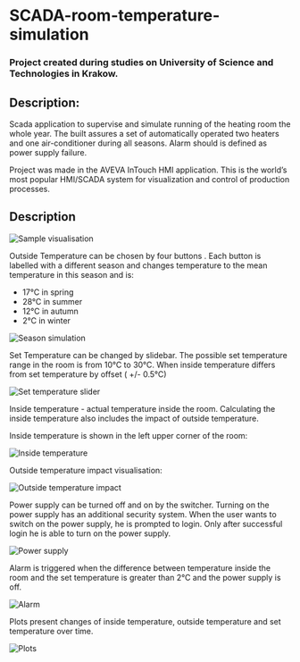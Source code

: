 # SCADA-room-temperature-simulation

### Project created during studies on University of Science and Technologies in Krakow.

## Description:
Scada application to supervise and simulate running of the heating room the whole year.	The built assures a set of automatically operated two heaters and one air-conditioner during all seasons. Alarm should is defined as power supply failure.

Project was made in the AVEVA InTouch HMI application. This is the world’s most popular HMI/SCADA system for visualization and control of production processes.

## Description

![Sample visualisation](https://github.com/nadiczka/SCADA-room-temperature-simulation/blob/main/readme_files/Sample%20visualisation.png?raw=true)

Outside Temperature can be chosen by four buttons . Each button is labelled with a different season and changes temperature to the mean temperature in this season and is:
-	17°C in spring
-	28°C in summer
-	12°C in autumn
-	2°C in winter

![Season simulation](https://github.com/nadiczka/SCADA-room-temperature-simulation/blob/main/readme_files/Season%20simulation.png?raw=true)

Set Temperature can be changed by slidebar. The possible set temperature range in the room is from 10°C to 30°C. When inside temperature differs from set temperature by offset ( +/- 0.5°C)  

![Set temperature slider](https://github.com/nadiczka/SCADA-room-temperature-simulation/blob/main/readme_files/Set%20temperature%20slider.png?raw=true)

Inside temperature - actual temperature inside the room. Calculating the inside temperature also includes the impact of outside temperature.

Inside temperature is shown in the left upper corner of the room:

![Inside temperature](https://github.com/nadiczka/SCADA-room-temperature-simulation/blob/main/readme_files/Inside%20temperature.png?raw=true)

Outside temperature impact visualisation:

![Outside temperature impact](https://github.com/nadiczka/SCADA-room-temperature-simulation/blob/main/readme_files/Outside%20temperature%20impact.png?raw=true)

Power supply can be turned off and on by the switcher. Turning on the power supply has an additional security system. When the user wants to switch on the power supply, he is prompted to login. Only after successful login he is able to turn on the power supply.

![Power supply](https://github.com/nadiczka/SCADA-room-temperature-simulation/blob/main/readme_files/Power%20supply.png?raw=true)

Alarm is triggered when the difference between temperature inside the room and the set temperature is greater than 2°C and the power supply is off.

![Alarm](https://github.com/nadiczka/SCADA-room-temperature-simulation/blob/main/readme_files/Alarm.png?raw=true)

Plots present changes of inside temperature, outside temperature and set temperature over time. 

![Plots](https://github.com/nadiczka/SCADA-room-temperature-simulation/blob/main/readme_files/Plots.png?raw=true)
